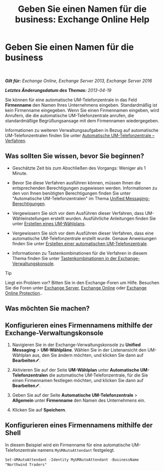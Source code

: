 ﻿---
title: 'Geben Sie einen Namen für die business: Exchange Online Help'
TOCTitle: Geben Sie einen Namen für die business
ms:assetid: a0e7cb24-0f55-442d-8ae2-21b177940b78
ms:mtpsurl: https://technet.microsoft.com/de-de/library/Ee423549(v=EXCHG.150)
ms:contentKeyID: 50554867
ms.date: 05/23/2018
mtps_version: v=EXCHG.150
ms.translationtype: MT
---

# Geben Sie einen Namen für die business

 

_**Gilt für:** Exchange Online, Exchange Server 2013, Exchange Server 2016_

_**Letztes Änderungsdatum des Themas:** 2013-04-19_

Sie können für eine automatische UM-Telefonzentrale in das Feld **Firmenname** den Namen Ihres Unternehmens eingeben. Standardmäßig ist kein Firmenname eingegeben. Wenn Sie einen Firmennamen eingeben, wird Anrufern, die die automatische UM-Telefonzentrale anrufen, die standardmäßige Begrüßungsansage mit dem Firmennamen wiedergegeben.

Informationen zu weiteren Verwaltungsaufgaben in Bezug auf automatische UM-Telefonzentralen finden Sie unter [Automatische UM-Telefonzentrale – Verfahren](https://technet.microsoft.com/de-de/library/JJ822155(v=EXCHG.150)).

## Was sollten Sie wissen, bevor Sie beginnen?

  - Geschätzte Zeit bis zum Abschließen des Vorgangs: Weniger als 1 Minute.

  - Bevor Sie diese Verfahren ausführen können, müssen Ihnen die entsprechenden Berechtigungen zugewiesen werden. Informationen zu den von Ihnen benötigten Berechtigungen finden Sie unter "Automatische UM-Telefonzentralen" im Thema [Unified Messaging-Berechtigungen](unified-messaging-permissions-exchange-2013-help.md).

  - Vergewissern Sie sich vor dem Ausführen dieser Verfahren, dass UM-Wähleinstellungen erstellt wurden. Ausführliche Anleitungen finden Sie unter [Erstellen eines UM-Wählplans](https://technet.microsoft.com/de-de/library/Bb123819(v=EXCHG.150)).

  - Vergewissern Sie sich vor dem Ausführen dieser Verfahren, dass eine automatische UM-Telefonzentrale erstellt wurde. Genaue Anweisungen finden Sie unter [Erstellen einer automatischen UM-Telefonzentrale](https://technet.microsoft.com/de-de/library/Aa998875(v=EXCHG.150)).

  - Informationen zu Tastenkombinationen für die Verfahren in diesem Thema finden Sie unter [Tastenkombinationen in der Exchange-Verwaltungskonsole](keyboard-shortcuts-in-the-exchange-admin-center-exchange-online-protection-help.md).


> [!TIP]
> Liegt ein Problem vor? Bitten Sie in den Exchange-Foren um Hilfe. Besuchen Sie die Foren unter <A href="https://go.microsoft.com/fwlink/p/?linkid=60612">Exchange Server</A>, <A href="https://go.microsoft.com/fwlink/p/?linkid=267542">Exchange Online</A> oder <A href="https://go.microsoft.com/fwlink/p/?linkid=285351">Exchange Online Protection</A>..



## Was möchten Sie machen?

## Konfigurieren eines Firmennamens mithilfe der Exchange-Verwaltungskonsole

1.  Navigieren Sie in der Exchange-Verwaltungskonsole zu **Unified Messaging** \> **UM-Wählpläne**. Wählen Sie in der Listenansicht den UM-Wählplan aus, den Sie ändern möchten, und klicken Sie dann auf **Bearbeiten**![Bearbeitungssymbol](images/Bb124582.6f53ccb2-1f13-4c02-bea0-30690e6ea71d(EXCHG.150).gif "Bearbeitungssymbol").

2.  Aktivieren Sie auf der Seite **UM-Wählplan** unter **Automatische UM-Telefonzentralen** die automatische UM-Telefonzentrale, für die Sie einen Firmennamen festlegen möchten, und klicken Sie dann auf **Bearbeiten**![Bearbeitungssymbol](images/Bb124582.6f53ccb2-1f13-4c02-bea0-30690e6ea71d(EXCHG.150).gif "Bearbeitungssymbol").

3.  Geben Sie auf der Seite **Automatische UM-Telefonzentrale** \> **Allgemein** unter **Firmenname** den Namen des Unternehmens ein.

4.  Klicken Sie auf **Speichern**.

## Konfigurieren eines Firmennamens mithilfe der Shell

In diesem Beispiel wird ein Firmenname für eine automatische UM-Telefonzentrale namens `MyUMAutoAttendant` festgelegt.

    Set-UMAutoAttendant -Identity MyUMAutoAttendant -BusinessName "Northwind Traders"

